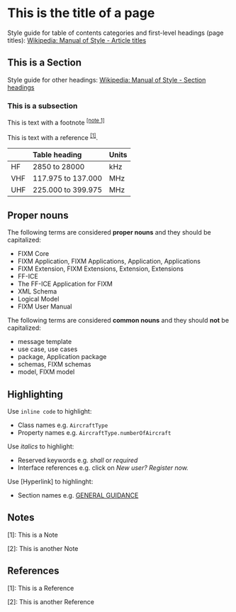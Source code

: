 # This is the title of a page

Style guide for table of contents categories and first-level headings (page titles): [Wikipedia: Manual of Style - Article titles](https://en.wikipedia.org/wiki/Wikipedia:Manual_of_Style#Article_titles)

## This is a Section

Style guide for other headings: [Wikipedia: Manual of Style - Section headings](https://en.wikipedia.org/wiki/Wikipedia:Manual_of_Style#Section_headings)

### This is a subsection

This is text with a footnote <sup><a href="#style-guide?id=notes">[note 1]</a></sup>

This is text with a reference <sup>[[1]](#references)</sup>.

|       | Table heading     | Units |
|:------|:------------------|:------|
| HF    |2850 to 28000      | kHz   |
| VHF   |117.975 to 137.000 | MHz   |
| UHF   |225.000 to 399.975 | MHz   |

## Proper nouns

The following terms are considered **proper nouns** and they should be capitalized:

 - FIXM Core
 - FIXM Application, FIXM Applications, Application, Applications
 - FIXM Extension, FIXM Extensions, Extension, Extensions
 - FF-ICE
 - The FF-ICE Application for FIXM
 - XML Schema
 - Logical Model
 - FIXM User Manual

The following terms are considered **common nouns** and they should **not** be capitalized:

 - message template
 - use case, use cases
 - package, Application package
 - schemas, FIXM schemas
 - model, FIXM model

## Highlighting

Use `inline code` to highlight:

 - Class names e.g. `AircraftType`
 - Property names e.g. `AircraftType.numberOfAircraft`

Use *italics* to highlight:

 - Reserved keywords e.g. *shall* or *required*
 - Interface references e.g. click on *New user? Register now.*

Use [Hyperlink] to highlinght:

 - Section names e.g. [GENERAL GUIDANCE](general-guidance/fixm-core)

## Notes

[1]: This is a Note

[2]: This is another Note

## References

[1]: This is a Reference

[2]: This is another Reference